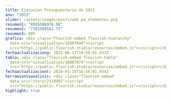 ```yaml
---
title: Ejecucion Presupuestaria de 2023
ano: "2023"
slider: /assets/images/posts/web_pa_elementos.png
resumen1: "8926506978.08"
resumen2: "7181509561.75"
resumen3: 80%
grafica: <div class="flourish-embed flourish-hierarchy"
  data-src="visualisation/16887644"><script
  src="https://public.flourish.studio/resources/embed.js"></script></div>
fechaactualizaciong: 2022-06-13T16:56:01.031Z
tabla: <div class="flourish-embed flourish-table"
  data-src="visualisation/16887679"><script
  src="https://public.flourish.studio/resources/embed.js"></script></div>
fechaactualizaciont: 2024-03-15T16:56:01.054Z
herramientaanalisis: <div class="flourish-embed"
  data-src="story/2318902"><script
  src="https://public.flourish.studio/resources/embed.js"></script></div>
highlight: true
---
```

